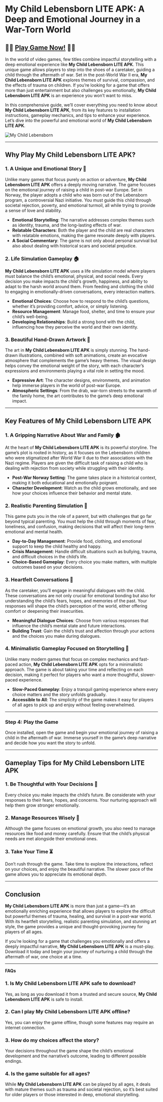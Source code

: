 # **My Child Lebensborn LITE APK: A Deep and Emotional Journey in a War-Torn World**

## 📱📱 [Play Game Now!](https://bom.so/322iw7) 📱📱

In the world of video games, few titles combine impactful storytelling with a deep emotional experience like **My Child Lebensborn LITE APK**. This unique game allows players to step into the shoes of a caretaker, guiding a child through the aftermath of war. Set in the post-World War II era, **My Child Lebensborn LITE APK** explores themes of survival, compassion, and the effects of trauma on children. If you’re looking for a game that offers more than just entertainment but also challenges you emotionally, **My Child Lebensborn LITE APK** is an experience you won’t want to miss.

In this comprehensive guide, we’ll cover everything you need to know about **My Child Lebensborn LITE APK**, from its key features to installation instructions, gameplay mechanics, and tips to enhance your experience. Let’s dive into the powerful and emotional world of **My Child Lebensborn LITE APK**.

![My Child Lebensborn ](https://github.com/user-attachments/assets/ea1a3882-44d6-486c-ad4d-9873aa750afd)

---

## **Why Play My Child Lebensborn LITE APK?**

### **1. A Unique and Emotional Story 📖**

Unlike many games that focus purely on action or adventure, **My Child Lebensborn LITE APK** offers a deeply moving narrative. The game focuses on the emotional journey of raising a child in post-war Europe. Set in Norway, the player adopts a child who was born out of the Lebensborn program, a controversial Nazi initiative. You must guide this child through societal rejection, poverty, and emotional turmoil, all while trying to provide a sense of love and stability.

- **Emotional Storytelling**: The narrative addresses complex themes such as identity, trauma, and the long-lasting effects of war.
- **Relatable Characters**: Both the player and the child are real characters with relatable emotions, making the game resonate deeply with players.
- **A Social Commentary**: The game is not only about personal survival but also about dealing with historical scars and societal prejudice.

### **2. Life Simulation Gameplay 🏠**

**My Child Lebensborn LITE APK** uses a life simulation model where players must balance the child’s emotional, physical, and social needs. Every decision you make impacts the child's growth, happiness, and ability to adapt to the harsh world around them. From feeding and clothing the child to engaging in emotionally-driven conversations, every interaction matters.

- **Emotional Choices**: Choose how to respond to the child’s questions, whether it’s providing comfort, advice, or simply listening.
- **Resource Management**: Manage food, shelter, and time to ensure your child’s well-being.
- **Developing Relationships**: Build a strong bond with the child, influencing how they perceive the world and their own identity.

### **3. Beautiful Hand-Drawn Artwork 🎨**

The art in **My Child Lebensborn LITE APK** is simply stunning. The hand-drawn illustrations, combined with soft animations, create an evocative atmosphere that complements the game’s heavy themes. The visual design helps convey the emotional weight of the story, with each character’s expressions and environments playing a vital role in setting the mood.

- **Expressive Art**: The character designs, environments, and animation help immerse players in the world of post-war Europe.
- **Atmospheric Settings**: From the drab, war-torn streets to the warmth of the family home, the art contributes to the game’s deep emotional impact.

---

## **Key Features of My Child Lebensborn LITE APK**

### **1. A Gripping Narrative About War and Family 🏚️**

At the heart of **My Child Lebensborn LITE APK** is its powerful storyline. The game’s plot is rooted in history, as it focuses on the Lebensborn children who were stigmatized after World War II due to their associations with the Nazi regime. Players are given the difficult task of raising a child who is dealing with rejection from society while struggling with their identity.

- **Post-War Norway Setting**: The game takes place in a historical context, making it both educational and emotionally poignant.
- **Character Development**: Watch as the child grows emotionally, and see how your choices influence their behavior and mental state.

### **2. Realistic Parenting Simulation 🍼**

This game puts you in the role of a parent, but with challenges that go far beyond typical parenting. You must help the child through moments of fear, loneliness, and confusion, making decisions that will affect their long-term emotional and mental health.

- **Day-to-Day Management**: Provide food, clothing, and emotional support to keep the child healthy and happy.
- **Crisis Management**: Handle difficult situations such as bullying, trauma, and difficult choices in the child’s life.
- **Choice-Based Gameplay**: Every choice you make matters, with multiple outcomes based on your decisions.

### **3. Heartfelt Conversations 💬**

As the caretaker, you’ll engage in meaningful dialogues with the child. These conversations are not only crucial for emotional bonding but also for understanding the child’s fears, hopes, and memories of the past. Your responses will shape the child’s perception of the world, either offering comfort or deepening their insecurities.

- **Meaningful Dialogue Choices**: Choose from various responses that influence the child’s mental state and future interactions.
- **Building Trust**: Gain the child’s trust and affection through your actions and the choices you make during dialogues.

### **4. Minimalistic Gameplay Focused on Storytelling 🧸**

Unlike many modern games that focus on complex mechanics and fast-paced action, **My Child Lebensborn LITE APK** opts for a minimalistic approach. The game is about taking your time and reflecting on each decision, making it perfect for players who want a more thoughtful, slower-paced experience.

- **Slow-Paced Gameplay**: Enjoy a tranquil gaming experience where every choice matters and the story unfolds gradually.
- **Accessible to All**: The simplicity of the game makes it easy for players of all ages to pick up and enjoy without feeling overwhelmed.

---

### **Step 4: Play the Game**

Once installed, open the game and begin your emotional journey of raising a child in the aftermath of war. Immerse yourself in the game’s deep narrative and decide how you want the story to unfold.

---

## **Gameplay Tips for My Child Lebensborn LITE APK**

### **1. Be Thoughtful with Your Decisions 💭**

Every choice you make impacts the child’s future. Be considerate with your responses to their fears, hopes, and concerns. Your nurturing approach will help them grow stronger emotionally.

### **2. Manage Resources Wisely 🛒**

Although the game focuses on emotional growth, you also need to manage resources like food and money carefully. Ensure that the child’s physical needs are met alongside their emotional ones.

### **3. Take Your Time ⏳**

Don’t rush through the game. Take time to explore the interactions, reflect on your choices, and enjoy the beautiful narrative. The slower pace of the game allows you to appreciate its emotional depth.

---

## **Conclusion**

**My Child Lebensborn LITE APK** is more than just a game—it’s an emotionally enriching experience that allows players to explore the difficult but powerful themes of trauma, healing, and survival in a post-war world. With its heartfelt storytelling, realistic parenting simulation, and stunning art style, the game provides a unique and thought-provoking journey for players of all ages.

If you’re looking for a game that challenges you emotionally and offers a deeply impactful narrative, **My Child Lebensborn LITE APK** is a must-play. Download it today and begin your journey of nurturing a child through the aftermath of war, one choice at a time.

---

**FAQs**

### **1. Is My Child Lebensborn LITE APK safe to download?**
Yes, as long as you download it from a trusted and secure source, **My Child Lebensborn LITE APK** is safe to install.

### **2. Can I play My Child Lebensborn LITE APK offline?**
Yes, you can enjoy the game offline, though some features may require an internet connection.

### **3. How do my choices affect the story?**
Your decisions throughout the game shape the child’s emotional development and the narrative’s outcome, leading to different possible endings.

### **4. Is the game suitable for all ages?**
While **My Child Lebensborn LITE APK** can be played by all ages, it deals with mature themes such as trauma and societal rejection, so it’s best suited for older players or those interested in deep, emotional storytelling.
